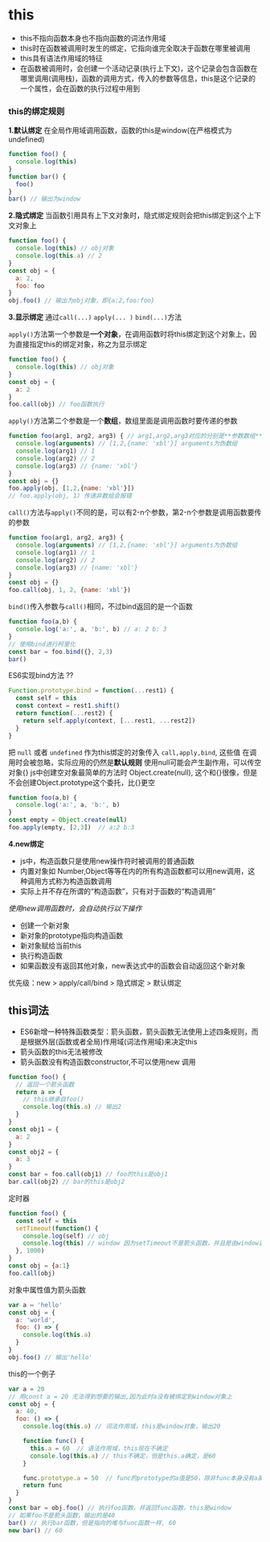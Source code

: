 # this

- this不指向函数本身也不指向函数的词法作用域
- this时在函数被调用时发生的绑定，它指向谁完全取决于函数在哪里被调用
- this具有语法作用域的特征
- 在函数被调用时，会创建一个活动记录(执行上下文)，这个记录会包含函数在哪里调用(调用栈)，函数的调用方式，传入的参数等信息，this是这个记录的一个属性，会在函数的执行过程中用到

### this的绑定规则
**1.默认绑定**
在全局作用域调用函数，函数的this是window(在严格模式为undefined)
```js
function foo() {
  console.log(this)
}
function bar() {
  foo()
}
bar() // 输出为window
```

**2.隐式绑定**
当函数引用具有上下文对象时，隐式绑定规则会把this绑定到这个上下文对象上
```js
function foo() {
  console.log(this) // obj对象
  console.log(this.a) // 2
}
const obj = {
  a: 2,
  foo: foo
}
obj.foo() // 输出为obj对象，即{a:2,foo:foo}
```

**3.显示绑定**
通过`call(...)` `apply(... )` `bind(...)`方法

`apply()`方法第一个参数是**一个对象**，在调用函数时将this绑定到这个对象上，因为直接指定this的绑定对象，称之为显示绑定
```js
function foo() {
  console.log(this) // obj对象
}
const obj = {
  a: 2
}
foo.call(obj) // foo函数执行
```
`apply()`方法第二个参数是一个**数组**，数组里面是调用函数时要传递的参数
```js
function foo(arg1, arg2, arg3) { // arg1,arg2,arg3对应的分别是**参数数组**的第一项，第二项，第三项
  console.log(arguments) // [1,2,{name: 'xbl'}] arguments为伪数组
  console.log(arg1) // 1
  console.log(arg2) // 2
  console.log(arg3) // {name: 'xbl'}
}
const obj = {}
foo.apply(obj, [1,2,{name: 'xbl'}])
// foo.apply(obj, 1) 传递非数组会报错
```

`call()`方法与`apply()`不同的是，可以有2-n个参数，第2-n个参数是调用函数要传的参数
```js
function foo(arg1, arg2, arg3) {
  console.log(arguments) // [1,2,{name: 'xbl'}] arguments为伪数组
  console.log(arg1) // 1
  console.log(arg2) // 2
  console.log(arg3) // {name: 'xbl'}
}
const obj = {}
foo.call(obj, 1, 2, {name: 'xbl'})
```

`bind()`传入参数与`call()`相同，不过bind返回的是一个函数
```js
function foo(a,b) {
  console.log('a:', a, 'b:', b) // a: 2 b: 3
}
// 使用bind进行柯里化 
const bar = foo.bind({}, 2,3)
bar()
```
ES6实现bind方法 ??
```js
Function.prototype.bind = function(...rest1) {
  const self = this
  const context = rest1.shift()
  return function(...rest2) {
    return self.apply(context, [...rest1, ...rest2])
  }
}
```

把 `null` 或者 `undefined` 作为this绑定的对象传入 `call,apply,bind`, 这些值 在调用时会被忽略，实际应用的仍然是**默认规则**
使用null可能会产生副作用，可以传空对象{}
js中创建空对象最简单的方法时 Object.create(null), 这个和{}很像，但是不会创建Object.prototype这个委托，比{}更空
```js
function foo(a,b) {
  console.log('a:', a, 'b:', b)
}
const empty = Object.create(null)
foo.apply(empty, [2,3])  // a:2 b:3
```

**4.new绑定**
- js中，构造函数只是使用new操作符时被调用的普通函数
- 内置对象如 Number,Object等等在内的所有构造函数都可以用new调用，这种调用方式称为构造函数调用
- 实际上并不存在所谓的“构造函数”，只有对于函数的“构造调用”

*使用new调用函数时，会自动执行以下操作* 
- 创建一个新对象
- 新对象的prototype指向构造函数
- 新对象赋给当前this
- 执行构造函数
- 如果函数没有返回其他对象，new表达式中的函数会自动返回这个新对象

优先级：new > apply/call/bind > 隐式绑定 > 默认绑定

## this词法
- ES6新增一种特殊函数类型：箭头函数，箭头函数无法使用上述四条规则，而是根据外层(函数或者全局)作用域(词法作用域)来决定this
- 箭头函数的this无法被修改
- 箭头函数没有构造函数constructor,不可以使用new 调用
```js
function foo() {
  // 返回一个箭头函数
  return a => {
    // this继承自foo()
    console.log(this.a) // 输出2
  }
}
const obj1 = {
  a: 2
}
const obj2 = {
  a: 3
}
const bar = foo.call(obj1) // foo的this是obj1
bar.call(obj2) // bar的this是obj2
```

定时器
```js
function foo() {
  const self = this
  setTimeout(function() {
    console.log(self) // obj
    console.log(this) // window 因为setTimeout不是箭头函数，并且是由window调用的
  }, 1000)
}
const obj = {a:1}
foo.call(obj)
```

对象中属性值为箭头函数
```js
var a = 'hello'
const obj = {
  a: 'world',
  foo: () => {
    console.log(this.a)
  }
}
obj.foo() // 输出'hello'
```

this的一个例子
```js
var a = 20 
// 用const a = 20 无法得到想要的输出,因为此时a没有被绑定到window对象上
const obj = {
  a: 40,
  foo: () => {
    console.log(this.a) // 词法作用域，this是window对象，输出20

    function func() {
      this.a = 60  // 语法作用域，this现在不确定
      console.log(this.a) // this不确定，但是this.a确定，是60
    }

    func.prototype.a = 50  // func的prototype的a值是50，除非func本身没有a属性
    return func
  }
}
const bar = obj.foo() // 执行foo函数，并返回func函数，this是window
// 如果foo不是箭头函数，输出的是40
bar() // 执行bar函数，但是指向的堆与func函数一样, 60
new bar() // 60
```
